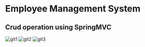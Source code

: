 # Employee Management System
## Crud operation using SpringMVC
![git1](https://github.com/Asadulla-Turkangori/SpringMVC_CRUD/assets/96973712/6527bd0e-c6e0-4164-b742-5d30f0c9d410)
![git2](https://github.com/Asadulla-Turkangori/SpringMVC_CRUD/assets/96973712/aada45c4-795a-4d8b-b759-1253ee96b2ac)
![git3](https://github.com/Asadulla-Turkangori/SpringMVC_CRUD/assets/96973712/7f374c9e-1dbe-47b7-922e-bf0f0b63b86a)
